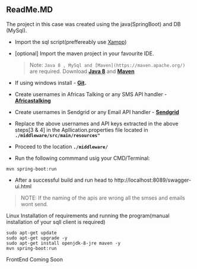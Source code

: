 ## ReadMe.MD
The project in this case was created using the java(SpringBoot) and DB (MySql).
- Import the sql script(preffereably use [Xampp](https://www.apachefriends.org/download.html))

- [optional] Import the maven project in your favourite IDE.
   > Note: `Java 8 , MySql and [Maven](https://maven.apache.org/) ` are required. Download **[Java 8](https://www.oracle.com/java/technologies/javase/javase-jdk8-downloads.html)** and  **[Maven](https://maven.apache.org/)** 

- If using windows install - **[Git](https://git-scm.com/).**
- Create usernames in Africas Talking or any SMS API handler -**[Africastalking](https://africastalking.com)**
- Create usernames in Sendgrid  or any Email API handler - **[Sendgrid](https://sendgrid.com/)**
- Replace the above usernames and API keys extracted in the above steps[3 & 4] in the Apllication.properties file located in   **`./middleware/src/main/resources"`**
- Proceed to the location **`./middleware/`**
- Run the following commmand usig your CMD/Terminal:  

```
mvn spring-boot:run
```



- After a successful build and run head to http://localhost:8089/swagger-ui.html

>NOTE: If the naming of the apis are wrong all the smses and emails wont send.

Linux Installation of requirements and running the program(manual installation of your sqll client is required)

```
sudo apt-get update 
sudo apt-get upgrade -y
sudo apt-get install openjdk-8-jre maven -y
mvn spring-boot:run
```

FrontEnd Coming Soon